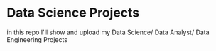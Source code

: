 # Data Science Projects
in this repo I'll show and upload my Data Science/ Data Analyst/ Data Engineering Projects 
